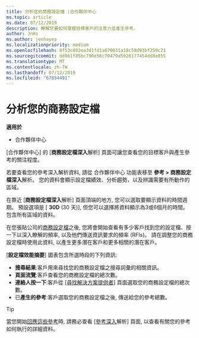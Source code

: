 ```yaml
---
title: 分析您的商務設定檔 |合作夥伴中心
ms.topic: article
ms.date: 07/12/2019
description: 瞭解您要如何掌握目標客戶的注意力並產生參考。
author: JnHs
ms.author: jenhayes
ms.localizationpriority: medium
ms.openlocfilehash: 8f53c002ea3d1fd1a670031a18c58d93bf259c21
ms.sourcegitcommit: dd961f85bc790e56c70479a5926177454dd8e855
ms.translationtype: MT
ms.contentlocale: zh-TW
ms.lasthandoff: 07/12/2019
ms.locfileid: "67854491"
---
```

# <a name="analyze-your-business-profile"></a>分析您的商務設定檔
<!-- 
https://go.microsoft.com/fwlink/?linkid=849120
-->

**適用於**

- 合作夥伴中心

[合作夥伴中心] 的 [**商務設定檔深入**解析] 頁面可讓您查看您的目標客戶與產生參考的關注程度。

若要查看您的參考深入解析資料, 請從 合作夥伴中心 功能表移至 **參考 > 商務設定檔深入**解析。 您的資料會顯示設定檔績效、分析趨勢，以及辨識需要有所動作的區域。

在靠近 [**商務設定檔深入**解析] 頁面頂端的地方, 您可以選取要顯示資料的時間週期。 預設選項是 [ **30D** (30 天)], 但您可以選擇將資料顯示為3或6個月的時間。 包含所有區域的資料。

在您張貼公司的[商務設定檔](create-a-marketing-profile.md)之後, 您將會開始查看有多少客戶找到您的設定檔、按一下以深入瞭解的頻率, 以及他們傳送資訊要求的頻率 (RFIs)。 請在調整您的商務設定檔時使用此資料, 以產生更多潛在客戶和更多相關的潛在客戶。

[**設定檔效能摘要**] 圖表包含所選時段的下列資訊:

- **搜尋結果**:客戶用來尋找您的商務設定檔之搜尋詞彙的相關資訊。
- **頁面流覽**:客戶查看您的商務設定檔的總次數。
- **連絡人按一下**:客戶從 [[尋找解決方案提供者](https://www.microsoft.com/solution-providers/home)] 頁面選取您的商務設定檔的總次數。
- 已**產生的參考**:客戶選取您的商務設定檔之後, 傳送給您的參考總數。

> [!TIP]
> 當您開始[回應這些參考](responding-to-referrals.md)時, 請務必查看 [[參考深入](referral-insights.md)解析] 頁面, 以查看有關您的參考如何執行的詳細資料。
